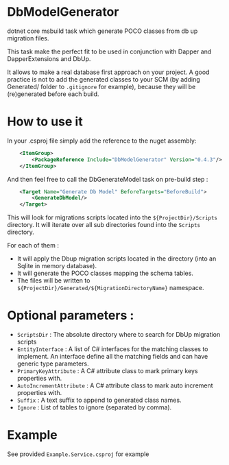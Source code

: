 # DbModelGenerator

dotnet core msbuild task which generate POCO classes from db up migration files.

This task make the perfect fit to be used in conjunction with Dapper and DapperExtensions and DbUp.

It allows to make a real database first approach on your project.
A good practice is not to add the generated classes to your SCM (by adding Generated/ folder to `.gitignore` for example), because they will be (re)generated before each build.

# How to use it

In your .csproj file simply add the reference to the nuget assembly:

```xml
    <ItemGroup>
        <PackageReference Include="DbModelGenerator" Version="0.4.3"/>
    </ItemGroup>
```

And then feel free to call the DbGenerateModel task on pre-build step :

```xml
    <Target Name="Generate Db Model" BeforeTargets="BeforeBuild">
        <GenerateDbModel/>
    </Target>
```

This will look for migrations scripts located into the `${ProjectDir}/Scripts` directory.
It will iterate over all sub directories found into the `Scripts` directory.

For each of them :
- It will apply the Dbup migration scripts located in the directory (into an Sqlite in memory database).
- It will generate the POCO classes mapping the schema tables.
- The files will be written to `${ProjectDir}/Generated/${MigrationDirectoryName}` namespace.

# Optional parameters :

- `ScriptsDir` : The absolute directory where to search for DbUp migration scripts
- `EntityInterface` : A list of C# interfaces for the matching classes to implement.
 An interface define all the matching fields and can have generic type parameters.
- `PrimaryKeyAttribute` : A C# attribute class to mark primary keys properties with.
- `AutoIncrementAttribute` : A C# attribute class to mark auto increment properties with.
- `Suffix` : A text suffix to append to generated class names.
- `Ignore` : List of tables to ignore (separated by comma).

# Example

See provided `Example.Service.csproj` for example
